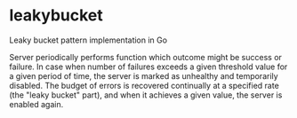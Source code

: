 # leakybucket
Leaky bucket pattern implementation in Go

Server periodically performs function which outcome might be success or failure.
In case when number of failures exceeds a given threshold value for a given period of time,
the server is marked as unhealthy and temporarily disabled. 
The budget of errors is recovered continually at a specified rate (the "leaky bucket" part), and when it achieves a given value, the server is enabled again. 